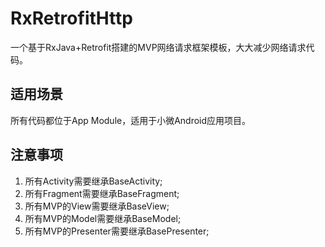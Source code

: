 # RxRetrofitHttp
一个基于RxJava+Retrofit搭建的MVP网络请求框架模板，大大减少网络请求代码。

## 适用场景
所有代码都位于App Module，适用于小微Android应用项目。

## 注意事项
1. 所有Activity需要继承BaseActivity;
2. 所有Fragment需要继承BaseFragment;
3. 所有MVP的View需要继承BaseView;
3. 所有MVP的Model需要继承BaseModel;
3. 所有MVP的Presenter需要继承BasePresenter;
